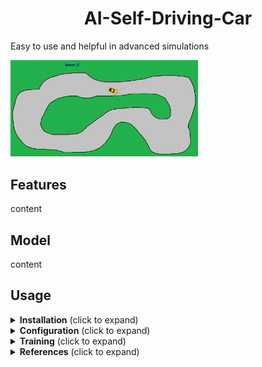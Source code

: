 <h1 align="center"> <strong> AI-Self-Driving-Car </strong> </h1>
Easy to use and helpful in advanced simulations

<img
  src="https://github.com/domirom604/AI-Self-Driving-Car/blob/main/logo.png"
  alt="Alt text"
  title="Optional title"
  style="display: inline-block; margin: 0 auto; max-width: 300px">

## Features
content

## Model
content
## Usage

<details>
    <summary><strong>Installation</strong> (click to expand)</summary>
       <ul>
        <li> Python >= 3.8 </li>
        <li> KerasGA = 1.0.0 </li>
        <li> Keras >= 2.11.0 </li>
        <li> Tensorflow >= 2.11.0 </li>
        <li> Basic libraries like: pandas, numpy, pillow </li>
       </ul>
         Then, clone the repo and install the project with:
         
          $ git clone https://github.com/domirom604/AI-Self-Driving-Car
          $ cd AI-Self-Driving-Car
          $ pip install -e .
         
      
</details>
         
<details>
    <summary><strong>Configuration</strong> (click to expand)</summary>
       <p>Content 1 Content 1 Content 1 Content 1 Content 1</p>
</details>

<details> 
    <summary> <strong>Training</strong> (click to expand)</summary> 
       <p>Content 1 Content 1 Content 1 Content 1 Content 1</p>
</details>
         
<details>
     <summary><strong>References</strong> (click to expand)</summary>
       <ul>
        <li>https://pypi.org/project/KerasGA/</li>
        <li>https://www.tensorflow.org/api_docs/python/tf/keras/Model#predict</li>
        <li>https://www.pygame.org/docs/</li>
        <li>https://keras.io/guides/sequential_model/</li>
      </ul>
</details>
